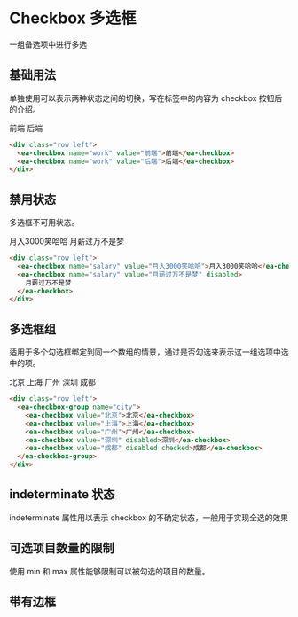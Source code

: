 <script setup>
import { onMounted, ref } from 'vue'

const btn = ref(null);

onMounted(() => {
  import('../index.js')
  import('./index.scss')
})
</script>

# Checkbox 多选框

一组备选项中进行多选

## 基础用法

单独使用可以表示两种状态之间的切换，写在标签中的内容为 checkbox 按钮后的介绍。

<div class="row left">
    <ea-checkbox name="work" value="前端">前端</ea-checkbox>
    <ea-checkbox name="work" value="后端">后端</ea-checkbox>
</div>

```html
<div class="row left">
  <ea-checkbox name="work" value="前端">前端</ea-checkbox>
  <ea-checkbox name="work" value="后端">后端</ea-checkbox>
</div>
```

## 禁用状态

多选框不可用状态。

<div class="row left">
    <ea-checkbox name="salary" value="月入3000笑哈哈">月入3000笑哈哈</ea-checkbox>
    <ea-checkbox name="salary" value="月薪过万不是梦" disabled>月薪过万不是梦</ea-checkbox>
</div>

```html
<div class="row left">
  <ea-checkbox name="salary" value="月入3000笑哈哈">月入3000笑哈哈</ea-checkbox>
  <ea-checkbox name="salary" value="月薪过万不是梦" disabled>
    月薪过万不是梦
  </ea-checkbox>
</div>
```

## 多选框组

适用于多个勾选框绑定到同一个数组的情景，通过是否勾选来表示这一组选项中选中的项。

<div class="row left">
  <ea-checkbox-group name="city">
    <ea-checkbox value="北京">北京</ea-checkbox>
    <ea-checkbox value="上海">上海</ea-checkbox>
    <ea-checkbox value="广州">广州</ea-checkbox>
    <ea-checkbox value="深圳" disabled>深圳</ea-checkbox>
    <ea-checkbox value="成都" disabled checked>成都</ea-checkbox>
  </ea-checkbox-group>
</div>

```html
<div class="row left">
  <ea-checkbox-group name="city">
    <ea-checkbox value="北京">北京</ea-checkbox>
    <ea-checkbox value="上海">上海</ea-checkbox>
    <ea-checkbox value="广州">广州</ea-checkbox>
    <ea-checkbox value="深圳" disabled>深圳</ea-checkbox>
    <ea-checkbox value="成都" disabled checked>成都</ea-checkbox>
  </ea-checkbox-group>
</div>
```

## indeterminate 状态

indeterminate 属性用以表示 checkbox 的不确定状态，一般用于实现全选的效果

## 可选项目数量的限制

使用 min 和 max 属性能够限制可以被勾选的项目的数量。

## 带有边框
